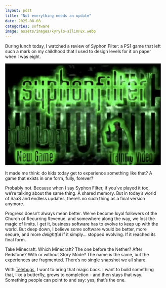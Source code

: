 ```yaml
---
layout: post
title: "Not everything needs an update"
date: 2025-08-08
categories: software
image: assets/images/kyrylo-silin@2x.webp
---
```


During lunch today, I watched a review of Syphon Filter: a PS1 game that left
such a mark on my childhood that I used to design levels for it on paper when I
was eight.

![Syphon Filter main menu](/assets/images/posts/not-everything-needs-an-update/01.webp)

It made me think: do kids today get to experience something like that? A game
that exists in one form, fully, forever?

Probably not. Because when I say Syphon Filter, if you’ve played it too, we’re
talking about the same thing. A shared memory. But in today’s world of SaaS and
endless updates, there’s no such thing as a final version anymore.

Progress doesn’t always mean better. We've become loyal followers of the Church
of Recurring Revenue, and somewhere along the way, we lost the magic of limits.
I get it, business software has to evolve to keep up with the world. But deep
down, I believe some software would be better, more secure, and more
_delightful_ if it simply… stopped evolving. If it reached its final form.

Take Minecraft. Which Minecraft? The one before the Nether? After Redstone? With
or without Story Mode? The name is the same, but the experiences are fragmented.
There’s no single snapshot we all share.

With [Telebugs](https://telebugs.com), I want to bring that magic back. I want
to build something that, like a butterfly, grows to completion - and then stays
that way. Something people can point to and say: yes, that’s the one.

